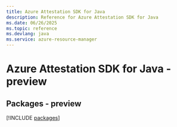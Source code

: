 ```yaml
---
title: Azure Attestation SDK for Java
description: Reference for Azure Attestation SDK for Java
ms.date: 06/26/2025
ms.topic: reference
ms.devlang: java
ms.service: azure-resource-manager
---
```

# Azure Attestation SDK for Java - preview
## Packages - preview
[!INCLUDE [packages](attestation-index.md)]